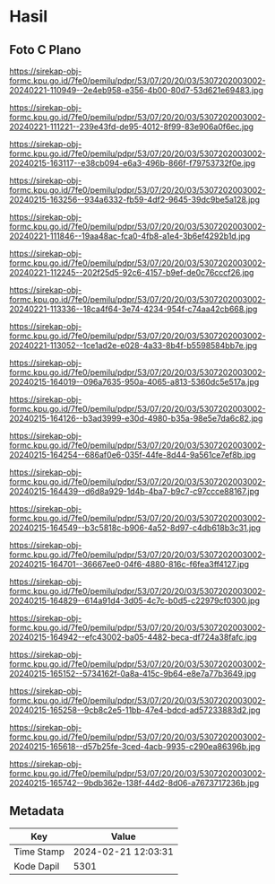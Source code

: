 # Hasil

## Foto C Plano

https://sirekap-obj-formc.kpu.go.id/7fe0/pemilu/pdpr/53/07/20/20/03/5307202003002-20240221-110949--2e4eb958-e356-4b00-80d7-53d621e69483.jpg

https://sirekap-obj-formc.kpu.go.id/7fe0/pemilu/pdpr/53/07/20/20/03/5307202003002-20240221-111221--239e43fd-de95-4012-8f99-83e906a0f6ec.jpg

https://sirekap-obj-formc.kpu.go.id/7fe0/pemilu/pdpr/53/07/20/20/03/5307202003002-20240215-163117--e38cb094-e6a3-496b-866f-f79753732f0e.jpg

https://sirekap-obj-formc.kpu.go.id/7fe0/pemilu/pdpr/53/07/20/20/03/5307202003002-20240215-163256--934a6332-fb59-4df2-9645-39dc9be5a128.jpg

https://sirekap-obj-formc.kpu.go.id/7fe0/pemilu/pdpr/53/07/20/20/03/5307202003002-20240221-111846--19aa48ac-fca0-4fb8-a1e4-3b6ef4292b1d.jpg

https://sirekap-obj-formc.kpu.go.id/7fe0/pemilu/pdpr/53/07/20/20/03/5307202003002-20240221-112245--202f25d5-92c6-4157-b9ef-de0c76cccf26.jpg

https://sirekap-obj-formc.kpu.go.id/7fe0/pemilu/pdpr/53/07/20/20/03/5307202003002-20240221-113336--18ca4f64-3e74-4234-954f-c74aa42cb668.jpg

https://sirekap-obj-formc.kpu.go.id/7fe0/pemilu/pdpr/53/07/20/20/03/5307202003002-20240221-113052--1ce1ad2e-e028-4a33-8b4f-b5598584bb7e.jpg

https://sirekap-obj-formc.kpu.go.id/7fe0/pemilu/pdpr/53/07/20/20/03/5307202003002-20240215-164019--096a7635-950a-4065-a813-5360dc5e517a.jpg

https://sirekap-obj-formc.kpu.go.id/7fe0/pemilu/pdpr/53/07/20/20/03/5307202003002-20240215-164126--b3ad3999-e30d-4980-b35a-98e5e7da6c82.jpg

https://sirekap-obj-formc.kpu.go.id/7fe0/pemilu/pdpr/53/07/20/20/03/5307202003002-20240215-164254--686af0e6-035f-44fe-8d44-9a561ce7ef8b.jpg

https://sirekap-obj-formc.kpu.go.id/7fe0/pemilu/pdpr/53/07/20/20/03/5307202003002-20240215-164439--d6d8a929-1d4b-4ba7-b9c7-c97ccce88167.jpg

https://sirekap-obj-formc.kpu.go.id/7fe0/pemilu/pdpr/53/07/20/20/03/5307202003002-20240215-164549--b3c5818c-b906-4a52-8d97-c4db618b3c31.jpg

https://sirekap-obj-formc.kpu.go.id/7fe0/pemilu/pdpr/53/07/20/20/03/5307202003002-20240215-164701--36667ee0-04f6-4880-816c-f6fea3ff4127.jpg

https://sirekap-obj-formc.kpu.go.id/7fe0/pemilu/pdpr/53/07/20/20/03/5307202003002-20240215-164829--614a91d4-3d05-4c7c-b0d5-c22979cf0300.jpg

https://sirekap-obj-formc.kpu.go.id/7fe0/pemilu/pdpr/53/07/20/20/03/5307202003002-20240215-164942--efc43002-ba05-4482-beca-df724a38fafc.jpg

https://sirekap-obj-formc.kpu.go.id/7fe0/pemilu/pdpr/53/07/20/20/03/5307202003002-20240215-165152--5734162f-0a8a-415c-9b64-e8e7a77b3649.jpg

https://sirekap-obj-formc.kpu.go.id/7fe0/pemilu/pdpr/53/07/20/20/03/5307202003002-20240215-165258--9cb8c2e5-11bb-47e4-bdcd-ad57233883d2.jpg

https://sirekap-obj-formc.kpu.go.id/7fe0/pemilu/pdpr/53/07/20/20/03/5307202003002-20240215-165618--d57b25fe-3ced-4acb-9935-c290ea86396b.jpg

https://sirekap-obj-formc.kpu.go.id/7fe0/pemilu/pdpr/53/07/20/20/03/5307202003002-20240215-165742--9bdb362e-138f-44d2-8d06-a7673717236b.jpg


## Metadata

| Key        | Value               |
| ---------- | ------------------- |
| Time Stamp | 2024-02-21 12:03:31 |
| Kode Dapil | 5301                |



